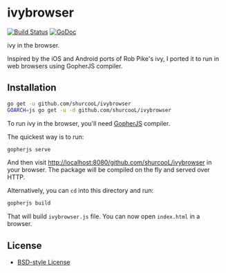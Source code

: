 ivybrowser
==========

[![Build Status](https://travis-ci.org/shurcooL/ivybrowser.svg?branch=master)](https://travis-ci.org/shurcooL/ivybrowser) [![GoDoc](https://godoc.org/github.com/shurcooL/ivybrowser?status.svg)](https://godoc.org/github.com/shurcooL/ivybrowser)

ivy in the browser.

Inspired by the iOS and Android ports of Rob Pike's ivy,
I ported it to run in web browsers using GopherJS compiler.

Installation
------------

```bash
go get -u github.com/shurcooL/ivybrowser
GOARCH=js go get -u -d github.com/shurcooL/ivybrowser
```

To run ivy in the browser, you'll need [GopherJS](https://github.com/gopherjs/gopherjs#installation-and-usage) compiler.

The quickest way is to run:

```bash
gopherjs serve
```

And then visit <http://localhost:8080/github.com/shurcooL/ivybrowser> in your browser. The package will be compiled on the fly and served over HTTP.

Alternatively, you can `cd` into this directory and run:

```bash
gopherjs build
```

That will build `ivybrowser.js` file. You can now open `index.html` in a browser.

License
-------

-	[BSD-style License](LICENSE)
